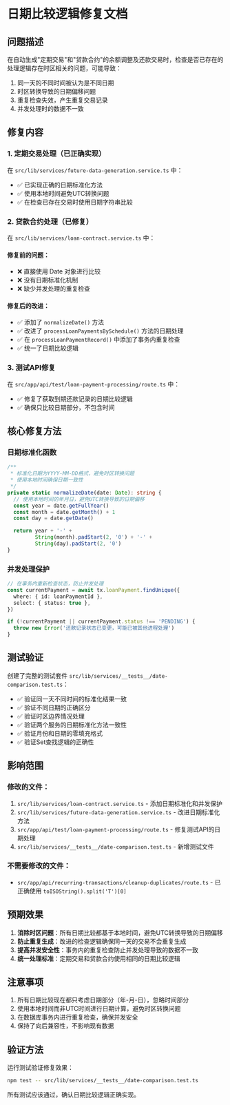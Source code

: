 # 日期比较逻辑修复文档

## 问题描述

在自动生成"定期交易"和"贷款合约"的余额调整及还款交易时，检查是否已存在的处理逻辑存在时区相关的问题，可能导致：

1. 同一天的不同时间被认为是不同日期
2. 时区转换导致的日期偏移问题
3. 重复检查失效，产生重复交易记录
4. 并发处理时的数据不一致

## 修复内容

### 1. 定期交易处理（已正确实现）

在 `src/lib/services/future-data-generation.service.ts` 中：

- ✅ 已实现正确的日期标准化方法
- ✅ 使用本地时间避免UTC转换问题
- ✅ 在检查已存在交易时使用日期字符串比较

### 2. 贷款合约处理（已修复）

在 `src/lib/services/loan-contract.service.ts` 中：

#### 修复前的问题：

- ❌ 直接使用 Date 对象进行比较
- ❌ 没有日期标准化机制
- ❌ 缺少并发处理的重复检查

#### 修复后的改进：

- ✅ 添加了 `normalizeDate()` 方法
- ✅ 改进了 `processLoanPaymentsBySchedule()` 方法的日期处理
- ✅ 在 `processLoanPaymentRecord()` 中添加了事务内重复检查
- ✅ 统一了日期比较逻辑

### 3. 测试API修复

在 `src/app/api/test/loan-payment-processing/route.ts` 中：

- ✅ 修复了获取到期还款记录的日期比较逻辑
- ✅ 确保只比较日期部分，不包含时间

## 核心修复方法

### 日期标准化函数

```typescript
/**
 * 标准化日期为YYYY-MM-DD格式，避免时区转换问题
 * 使用本地时间确保日期一致性
 */
private static normalizeDate(date: Date): string {
  // 使用本地时间的年月日，避免UTC转换导致的日期偏移
  const year = date.getFullYear()
  const month = date.getMonth() + 1
  const day = date.getDate()

  return year + '-' +
         String(month).padStart(2, '0') + '-' +
         String(day).padStart(2, '0')
}
```

### 并发处理保护

```typescript
// 在事务内重新检查状态，防止并发处理
const currentPayment = await tx.loanPayment.findUnique({
  where: { id: loanPaymentId },
  select: { status: true },
})

if (!currentPayment || currentPayment.status !== 'PENDING') {
  throw new Error('还款记录状态已变更，可能已被其他进程处理')
}
```

## 测试验证

创建了完整的测试套件 `src/lib/services/__tests__/date-comparison.test.ts`：

- ✅ 验证同一天不同时间的标准化结果一致
- ✅ 验证不同日期的正确区分
- ✅ 验证时区边界情况处理
- ✅ 验证两个服务的日期标准化方法一致性
- ✅ 验证月份和日期的零填充格式
- ✅ 验证Set查找逻辑的正确性

## 影响范围

### 修改的文件：

1. `src/lib/services/loan-contract.service.ts` - 添加日期标准化和并发保护
2. `src/lib/services/future-data-generation.service.ts` - 改进日期标准化方法
3. `src/app/api/test/loan-payment-processing/route.ts` - 修复测试API的日期处理
4. `src/lib/services/__tests__/date-comparison.test.ts` - 新增测试文件

### 不需要修改的文件：

- `src/app/api/recurring-transactions/cleanup-duplicates/route.ts` - 已正确使用
  `toISOString().split('T')[0]`

## 预期效果

1. **消除时区问题**：所有日期比较都基于本地时间，避免UTC转换导致的日期偏移
2. **防止重复生成**：改进的检查逻辑确保同一天的交易不会重复生成
3. **提高并发安全性**：事务内的重复检查防止并发处理导致的数据不一致
4. **统一处理标准**：定期交易和贷款合约使用相同的日期比较逻辑

## 注意事项

1. 所有日期比较现在都只考虑日期部分（年-月-日），忽略时间部分
2. 使用本地时间而非UTC时间进行日期计算，避免时区转换问题
3. 在数据库事务内进行重复检查，确保并发安全
4. 保持了向后兼容性，不影响现有数据

## 验证方法

运行测试验证修复效果：

```bash
npm test -- src/lib/services/__tests__/date-comparison.test.ts
```

所有测试应该通过，确认日期比较逻辑正确实现。
